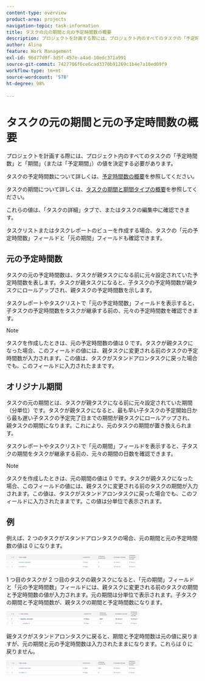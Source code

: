 ```yaml
---
content-type: overview
product-area: projects
navigation-topic: task-information
title: タスクの元の期間と元の予定時間数の概要
description: プロジェクトを計画する際には、プロジェクト内のすべてのタスクの「予定時間数」と「期間」（または「予定期間」）の値を決定する必要があります。
author: Alina
feature: Work Management
exl-id: 96d77d9f-3d5f-457e-a4ad-10edc371a991
source-git-commit: 7427706f6ce6cad3370b91269c1b4e7a10ed09f9
workflow-type: tm+mt
source-wordcount: '578'
ht-degree: 98%

---
```


# タスクの元の期間と元の予定時間数の概要

プロジェクトを計画する際には、プロジェクト内のすべてのタスクの「予定時間数」と「期間」（または「予定期間」）の値を決定する必要があります。

タスクの予定時間数について詳しくは、[予定時間数の概要](../../../manage-work/tasks/task-information/planned-hours.md)を参照してください。

タスクの期間について詳しくは、[タスクの期間と期間タイプの概要](../../../manage-work/tasks/taskdurtn/task-duration-and-duration-type.md)を参照してください。

これらの値は、「タスクの詳細」タブで、またはタスクの編集中に確認できます。

タスクリストまたはタスクレポートのビューを作成する場合、タスクの「元の予定時間数」フィールドと「元の期間」フィールドも確認できます。

## 元の予定時間数

タスクの元の予定時間数は、タスクが親タスクになる前に元々設定されていた予定時間数を表します。タスクが親タスクになると、子タスクの予定時間数が親タスクにロールアップされ、親タスクの予定時間数を示します。

タスクレポートやタスクリストで「元の予定時間数」フィールドを表示すると、子タスクの予定時間数をタスクが継承する前の、元々の予定時間数を確認できます。

>[!NOTE]
>
>タスクを作成したときは、元の予定時間数の値は 0 です。タスクが親タスクになった場合、このフィールドの値には、親タスクに変更される前のタスクの予定時間数が入力されます。この値は、タスクがスタンドアロンタスクに戻った場合でも、このフィールドに入力されたままです。

## オリジナル期間

タスクの元の期間とは、タスクが親タスクになる前に元々設定されていた期間（分単位）です。タスクが親タスクになると、最も早い子タスクの予定開始日から最も遅い子タスクの予定完了日までの期間が親タスクにロールアップされ、親タスクの期間になります。これにより、元のタスクの期間が置き換えられます。

タスクレポートやタスクリストで「元の期間」フィールドを表示すると、子タスクの期間をタスクが継承する前の、元々の期間の日数を確認できます。

>[!NOTE]
>
>タスクを作成したときは、元の期間の値は 0 です。タスクが親タスクになった場合、このフィールドの値には、親タスクに変更される前のタスクの期間が入力されます。この値は、タスクがスタンドアロンタスクに戻った場合でも、このフィールドに入力されたままです。この値は分単位で表示されます。

## 例

例えば、2 つのタスクがスタンドアロンタスクの場合、元の期間と元の予定時間数の値は 0 になります。

![original_planned_hours_and_duration_without_parent.png](assets/original-planned-hours-and-duration-without-parent-350x38.png)

1 つ目のタスクが 2 つ目のタスクの親タスクになると、「元の期間」フィールドと「元の予定時間数」フィールドには、親タスクに変更される前のタスクの期間と予定時間数の値が入力されます。元の期間は分単位で表示されます。子タスクの期間と予定時間数が、親タスクの期間と予定時間数になります。

![original_and_planned_hours_with_a_parent_task.png](assets/original-and-planned-hours-with-a-parent-task-350x38.png)

親タスクがスタンドアロンタスクに戻ると、期間と予定時間数は元の値に戻りますが、元の期間と元の予定時間数は入力されたままになります。これらは 0 に戻りません。

![original_duration_and_planned_hours_after_reversal_of_a_parent.png](assets/original-duration-and-planned-hours-after-reversal-of-a-parent-350x39.png)
